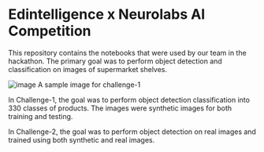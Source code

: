 # Edintelligence x Neurolabs AI Competition

This repository contains the notebooks that were used by our team in the hackathon. The primary goal was to perform object detection and classification on images of supermarket shelves.

![image](https://user-images.githubusercontent.com/54991705/109385378-590b7b00-7919-11eb-9d7a-65c4b6a61bbe.png)
A sample image for challenge-1

In Challenge-1, the goal was to perform object detection classification into 330 classes of products. The images were synthetic images for both training and testing.

In Challenge-2, the goal was to perform object detection on real images and trained using both synthetic and real images.
